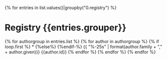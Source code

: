{% for entries in list.values()|groupby("0.registry") %}

# Registry {{entries.grouper}}

  {% for authorgroup in entries.list %}
    {% for author in authorgroup %}
      {% if loop.first %}  * {%else%}    {%endif-%}
      {{ "%-25s" | format(author.family + "," + author.given)}} {{author.id}}
    {% endfor %}
  {% endfor %}
{% endfor %}
